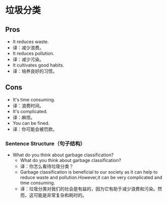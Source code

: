 # 垃圾分类

## Pros

- It reduces waste.
- 译：减少浪费。
- It reduces pollution.
- 译：减少污染。
- It cultivates good habits.
- 译：培养良好的习惯。

## Cons

- It's time consuming.
- 译：浪费时间。
- It's complicated.
- 译：麻烦。
- You can be fined.
- 译：你可能会被罚款。

### Sentence Structure（句子结构）

- What do you think about garbage classification?
  - What do you think about garbage classification?
  - 译：你怎么看待垃圾分类？
  - Garbage classification is beneficial to our society as it can help to reduce waste and pollution.However,it can be very complicated and time consuming.
  - 译：垃圾分类对我们的社会是有益的，因为它有助于减少浪费和污染。然而，这可能是非常复杂和耗时的。
